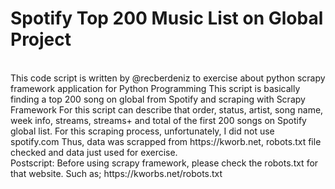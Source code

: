 # Spotify Top 200 Music List on Global Project
<br>
This code script is written by @recberdeniz to exercise about python scrapy framework application for Python Programming
This script is basically finding a top 200 song on global from Spotify and scraping with Scrapy Framework 
For this script can describe that order, status, artist, song name, week info, streams, streams+
and total of the first 200 songs on Spotify global list. For this scraping process, unfortunately, I did not use spotify.com
Thus, data was scrapped from https://kworb.net, robots.txt file checked and data just used for exercise.
<br>
Postscript: Before using scrapy framework, please check the robots.txt for that website. Such as; https://kworbs.net/robots.txt